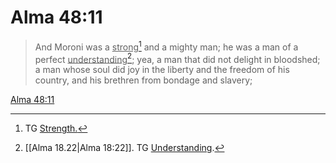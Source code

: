 # Alma 48:11

> And Moroni was a <u>strong</u>[^a] and a mighty man; he was a man of a perfect <u>understanding</u>[^b]; yea, a man that did not delight in bloodshed; a man whose soul did joy in the liberty and the freedom of his country, and his brethren from bondage and slavery;

[Alma 48:11](https://www.churchofjesuschrist.org/study/scriptures/bofm/alma/48?lang=eng&id=p11#p11)


[^a]: TG [Strength.](https://www.churchofjesuschrist.org/study/scriptures/tg/strength?lang=eng)
[^b]: [[Alma 18.22|Alma 18:22]]. TG [Understanding](https://www.churchofjesuschrist.org/study/scriptures/tg/understanding?lang=eng).
